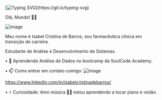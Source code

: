 [![Typing SVG](https://readme-typing-svg.demolab.com?font=Pacifico&size=22&duration=3500&pause=600&color=010304&background=FE42FF70&center=verdadeiro&vCenter=verdadeiro&repeat=verdadeiro&width=435&lines=Ol%C3%A1%2C+Mundo!+%F0%9F%91%8B%F0%9F%98%83;Meu+nome+%C3%A9+Isabel+Cristina+de+Barros;Farmac%C3%AAutica+cl%C3%ADnica+em+transi%C3%A7%C3%A3o+de+carreira;Estudante+de+An%C3%A1lise+e+Desenvolv.+de+Sistemas;Aprendendo+An%C3%A1lise+de+Dados+na+SoulCode;Amo+m%C3%BAsica+%F0%9F%92%96%F0%9F%92%96;Estou+aprendendo+a+tocar+piano+e+viol%C3%A3o.)](https://git.io/typing-svg)



Olá, Mundo! 👋😃


![image](https://github.com/IsabelCBarros/IsabelCBarros/assets/100105009/872a5281-4cf4-4dc2-80af-7acc2619dda2)

 
Meu nome é Isabel Cristina de Barros, sou farmacêutica clínica em transição de carreira.

Estudante de Análise e Desenvolvimento de Sistemas.

•	🌱 Aprendendo Análise de Dados no bootcamp da SoulCode Academy.

•	📫 Como entrar em contato comigo:  ![image](https://github.com/IsabelCBarros/IsabelCBarros/assets/100105009/ae4445e9-e2db-4436-be70-c068a9b844df)

https://www.linkedin.com/in/isabelcristinadebarros/

•	⚡ Curiosidade: Amo música 💖💖 estou aprendendo a tocar piano e violão.














